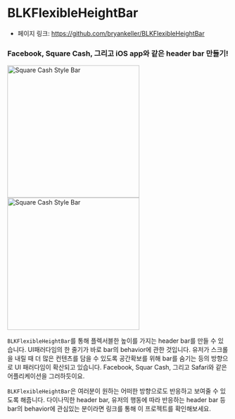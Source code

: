 # BLKFlexibleHeightBar

- 페이지 링크: https://github.com/bryankeller/BLKFlexibleHeightBar

### Facebook, Square Cash, 그리고 iOS app와 같은 header bar 만들기!
<img src="http://foxweb.marist.edu/users/stbk/SquareCashDemo2.gif" alt="Square Cash Style Bar" width="300"/> 
<img src="http://foxweb.marist.edu/users/stbk/FacebookDemo2.gif" alt="Square Cash Style Bar" width="300"/>

`BLKFlexibleHeightBar`를 통해 플렉서블한 높이를 가지는 header bar를 만들 수 있습니다. UI패러다임의 한 줄기가 바로 bar의 behavior에 관한 것입니다. 유저가 스크롤을 내릴 때 더 많은 컨텐츠를 담을 수 있도록 공간확보를 위해 bar를 숨기는 등의 방향으로 UI 패러다임이 확산되고 있습니다. Facebook, Squar Cash, 그리고 Safari와 같은 어플리케이션을 그러하듯이요.

`BLKFlexibleHeightBar`은 여러분이 원하는 어떠한 방향으로도 반응하고 보여줄 수 있도록 해줍니다.
다이나믹한 header bar, 유저의 행동에 따라 반응하는 header bar 등 bar의 behavior에 관심있는 분이라면 링크를 통해 이 프로젝트를 확인해보세요.
